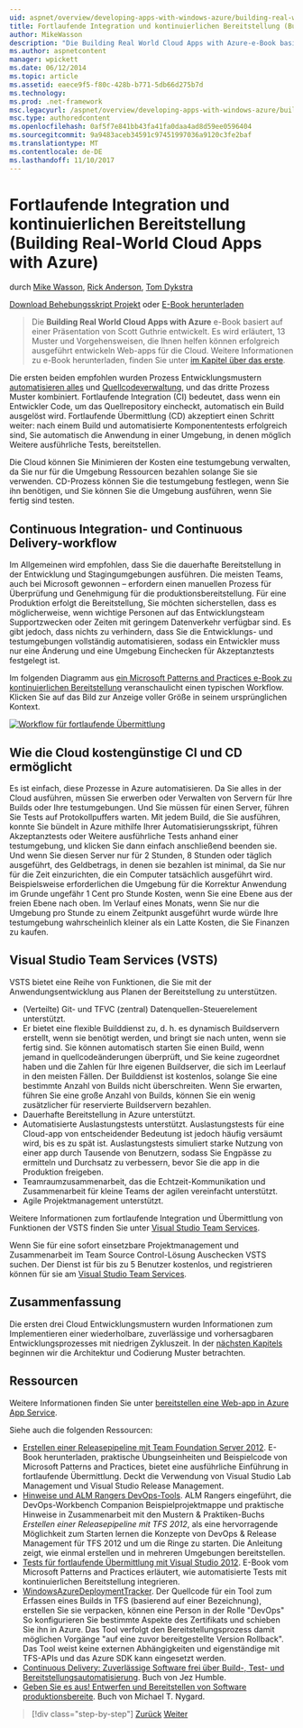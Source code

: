 ```yaml
---
uid: aspnet/overview/developing-apps-with-windows-azure/building-real-world-cloud-apps-with-windows-azure/continuous-integration-and-continuous-delivery
title: Fortlaufende Integration und kontinuierlichen Bereitstellung (Building Real-World Cloud Apps with Azure) | Microsoft Docs
author: MikeWasson
description: "Die Building Real World Cloud Apps with Azure-e-Book basiert auf einer Präsentation von Scott Guthrie entwickelt. Es wird erläutert, 13 Muster und Vorgehensweisen, die er können..."
ms.author: aspnetcontent
manager: wpickett
ms.date: 06/12/2014
ms.topic: article
ms.assetid: eaece9f5-f80c-428b-b771-5db66d275b7d
ms.technology: 
ms.prod: .net-framework
msc.legacyurl: /aspnet/overview/developing-apps-with-windows-azure/building-real-world-cloud-apps-with-windows-azure/continuous-integration-and-continuous-delivery
msc.type: authoredcontent
ms.openlocfilehash: 0af5f7e841bb43fa41fa0daa4ad8d59ee0596404
ms.sourcegitcommit: 9a9483aceb34591c97451997036a9120c3fe2baf
ms.translationtype: MT
ms.contentlocale: de-DE
ms.lasthandoff: 11/10/2017
---
```

<a name="continuous-integration-and-continuous-delivery-building-real-world-cloud-apps-with-azure"></a>Fortlaufende Integration und kontinuierlichen Bereitstellung (Building Real-World Cloud Apps with Azure)
====================
durch [Mike Wasson](https://github.com/MikeWasson), [Rick Anderson](https://github.com/Rick-Anderson), [Tom Dykstra](https://github.com/tdykstra)

[Download Behebungsskript Projekt](http://code.msdn.microsoft.com/Fix-It-app-for-Building-cdd80df4) oder [E-Book herunterladen](http://blogs.msdn.com/b/microsoft_press/archive/2014/07/23/free-ebook-building-cloud-apps-with-microsoft-azure.aspx)

> Die **Building Real World Cloud Apps with Azure** e-Book basiert auf einer Präsentation von Scott Guthrie entwickelt. Es wird erläutert, 13 Muster und Vorgehensweisen, die Ihnen helfen können erfolgreich ausgeführt entwickeln Web-apps für die Cloud. Weitere Informationen zu e-Book herunterladen, finden Sie unter [im Kapitel über das erste](introduction.md).


Die ersten beiden empfohlen wurden Prozess Entwicklungsmustern [automatisieren alles](automate-everything.md) und [Quellcodeverwaltung](source-control.md), und das dritte Prozess Muster kombiniert. Fortlaufende Integration (CI) bedeutet, dass wenn ein Entwickler Code, um das Quellrepository eincheckt, automatisch ein Build ausgelöst wird. Fortlaufende Übermittlung (CD) akzeptiert einen Schritt weiter: nach einem Build und automatisierte Komponententests erfolgreich sind, Sie automatisch die Anwendung in einer Umgebung, in denen möglich Weitere ausführliche Tests, bereitstellen.

Die Cloud können Sie Minimieren der Kosten eine testumgebung verwalten, da Sie nur für die Umgebung Ressourcen bezahlen solange Sie sie verwenden. CD-Prozess können Sie die testumgebung festlegen, wenn Sie ihn benötigen, und Sie können Sie die Umgebung ausführen, wenn Sie fertig sind testen.

## <a name="continuous-integration-and-continuous-delivery-workflow"></a>Continuous Integration- und Continuous Delivery-workflow

Im Allgemeinen wird empfohlen, dass Sie die dauerhafte Bereitstellung in der Entwicklung und Stagingumgebungen ausführen. Die meisten Teams, auch bei Microsoft gewonnen – erfordern einen manuellen Prozess für Überprüfung und Genehmigung für die produktionsbereitstellung. Für eine Produktion erfolgt die Bereitstellung, Sie möchten sicherstellen, dass es möglicherweise, wenn wichtige Personen auf das Entwicklungsteam Supportzwecken oder Zeiten mit geringem Datenverkehr verfügbar sind. Es gibt jedoch, dass nichts zu verhindern, dass Sie die Entwicklungs- und testumgebungen vollständig automatisieren, sodass ein Entwickler muss nur eine Änderung und eine Umgebung Einchecken für Akzeptanztests festgelegt ist.

Im folgenden Diagramm aus [ein Microsoft Patterns and Practices e-Book zu kontinuierlichen Bereitstellung](http://aka.ms/ReleasePipeline) veranschaulicht einen typischen Workflow. Klicken Sie auf das Bild zur Anzeige voller Größe in seinem ursprünglichen Kontext.

[![Workflow für fortlaufende Übermittlung](continuous-integration-and-continuous-delivery/_static/image1.png)](https://msdn.microsoft.com/en-us/library/dn449955.aspx)

## <a name="how-the-cloud-enables-cost-effective-ci-and-cd"></a>Wie die Cloud kostengünstige CI und CD ermöglicht

Es ist einfach, diese Prozesse in Azure automatisieren. Da Sie alles in der Cloud ausführen, müssen Sie erwerben oder Verwalten von Servern für Ihre Builds oder Ihre testumgebungen. Und Sie müssen für einen Server, führen Sie Tests auf Protokollpuffers warten. Mit jedem Build, die Sie ausführen, konnte Sie bündelt in Azure mithilfe Ihrer Automatisierungsskript, führen Akzeptanztests oder Weitere ausführliche Tests anhand einer testumgebung, und klicken Sie dann einfach anschließend beenden sie. Und wenn Sie diesen Server nur für 2 Stunden, 8 Stunden oder täglich ausgeführt, des Geldbetrags, in denen sie bezahlen ist minimal, da Sie nur für die Zeit einzurichten, die ein Computer tatsächlich ausgeführt wird. Beispielsweise erforderlichen die Umgebung für die Korrektur Anwendung im Grunde ungefähr 1 Cent pro Stunde Kosten, wenn Sie eine Ebene aus der freien Ebene nach oben. Im Verlauf eines Monats, wenn Sie nur die Umgebung pro Stunde zu einem Zeitpunkt ausgeführt wurde würde Ihre testumgebung wahrscheinlich kleiner als ein Latte Kosten, die Sie Finanzen zu kaufen.

## <a name="visual-studio-team-services-vsts"></a>Visual Studio Team Services (VSTS)

VSTS bietet eine Reihe von Funktionen, die Sie mit der Anwendungsentwicklung aus Planen der Bereitstellung zu unterstützen.

- (Verteilte) Git- und TFVC (zentral) Datenquellen-Steuerelement unterstützt.
- Er bietet eine flexible Builddienst zu, d. h. es dynamisch Buildservern erstellt, wenn sie benötigt werden, und bringt sie nach unten, wenn sie fertig sind. Sie können automatisch starten Sie einen Build, wenn jemand in quellcodeänderungen überprüft, und Sie keine zugeordnet haben und die Zahlen für Ihre eigenen Buildserver, die sich im Leerlauf in den meisten Fällen. Der Builddienst ist kostenlos, solange Sie eine bestimmte Anzahl von Builds nicht überschreiten. Wenn Sie erwarten, führen Sie eine große Anzahl von Builds, können Sie ein wenig zusätzlicher für reservierte Buildservern bezahlen.
- Dauerhafte Bereitstellung in Azure unterstützt.
- Automatisierte Auslastungstests unterstützt. Auslastungstests für eine Cloud-app von entscheidender Bedeutung ist jedoch häufig versäumt wird, bis es zu spät ist. Auslastungstests simuliert starke Nutzung von einer app durch Tausende von Benutzern, sodass Sie Engpässe zu ermitteln und Durchsatz zu verbessern, bevor Sie die app in die Produktion freigeben.
- Teamraumzusammenarbeit, das die Echtzeit-Kommunikation und Zusammenarbeit für kleine Teams der agilen vereinfacht unterstützt.
- Agile Projektmanagement unterstützt.


Weitere Informationen zum fortlaufende Integration und Übermittlung von Funktionen der VSTS finden Sie unter [Visual Studio Team Services](https://www.visualstudio.com/team-services/).

Wenn Sie für eine sofort einsetzbare Projektmanagement und Zusammenarbeit im Team Source Control-Lösung Auschecken VSTS suchen. Der Dienst ist für bis zu 5 Benutzer kostenlos, und registrieren können für sie am [Visual Studio Team Services](https://www.visualstudio.com/team-services/).

## <a name="summary"></a>Zusammenfassung

Die ersten drei Cloud Entwicklungsmustern wurden Informationen zum Implementieren einer wiederholbare, zuverlässige und vorhersagbaren Entwicklungsprozesses mit niedrigen Zykluszeit. In der [nächsten Kapitels](web-development-best-practices.md) beginnen wir die Architektur und Codierung Muster betrachten.

## <a name="resources"></a>Ressourcen

Weitere Informationen finden Sie unter [bereitstellen eine Web-app in Azure App Service](https://azure.microsoft.com/en-us/documentation/articles/web-sites-deploy/).

Siehe auch die folgenden Ressourcen:

- [Erstellen einer Releasepipeline mit Team Foundation Server 2012](http://aka.ms/ReleasePipeline). E-Book herunterladen, praktische Übungseinheiten und Beispielcode von Microsoft Patterns and Practices, bietet eine ausführliche Einführung in fortlaufende Übermittlung. Deckt die Verwendung von Visual Studio Lab Management und Visual Studio Release Management.
- [Hinweise und ALM Rangers DevOps-Tools](https://aka.ms/vsarsolutions/). ALM Rangers eingeführt, die DevOps-Workbench Companion Beispielprojektmappe und praktische Hinweise in Zusammenarbeit mit den Mustern &amp; Praktiken-Buchs *Erstellen einer Releasepipeline mit TFS 2012*, als eine hervorragende Möglichkeit zum Starten lernen die Konzepte von DevOps &amp; Release Management für TFS 2012 und um die Ringe zu starten. Die Anleitung zeigt, wie einmal erstellen und in mehreren Umgebungen bereitstellen.
- [Tests für fortlaufende Übermittlung mit Visual Studio 2012](https://msdn.microsoft.com/en-us/library/jj159345.aspx). E-Book vom Microsoft Patterns and Practices erläutert, wie automatisierte Tests mit kontinuierlichen Bereitstellung integrieren.
- [WindowsAzureDeploymentTracker](https://github.com/RyanTBerry/WindowsAzureDeploymentTracker). Der Quellcode für ein Tool zum Erfassen eines Builds in TFS (basierend auf einer Bezeichnung), erstellen Sie sie verpacken, können eine Person in der Rolle "DevOps" So konfigurieren Sie bestimmte Aspekte des Zertifikats und schieben Sie ihn in Azure. Das Tool verfolgt den Bereitstellungsprozess damit möglichen Vorgänge "auf eine zuvor bereitgestellte Version Rollback". Das Tool weist keine externen Abhängigkeiten und eigenständige mit TFS-APIs und das Azure SDK kann eingesetzt werden.
- [Continuous Delivery: Zuverlässige Software frei über Build-, Test- und Bereitstellungsautomatisierung](https://www.amazon.com/Continuous-Delivery-Deployment-Automation-Addison-Wesley/dp/0321601912/ref=sr_1_1?s=books&amp;ie=UTF8&amp;qid=1377126361). Buch von Jez Humble.
- [Geben Sie es aus! Entwerfen und Bereitstellen von Software produktionsbereite](https://www.amazon.com/Release-It-Production-Ready-Pragmatic-Programmers/dp/0978739213). Buch von Michael T. Nygard.

>[!div class="step-by-step"]
[Zurück](source-control.md)
[Weiter](web-development-best-practices.md)
